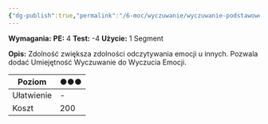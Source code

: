```yaml
---
{"dg-publish":true,"permalink":"/6-moc/wyczuwanie/wyczuwanie-podstawowe/wyczucie-emocji/","dgPassFrontmatter":true}
---
```


**Wymagania:**
**PE:** 4
**Test:** -4
**Użycie:** 1 Segment

**Opis:** Zdolność zwiększa zdolności odczytywania emocji u innych. Pozwala dodać Umiejętność Wyczuwanie do Wyczucia Emocji.

| Poziom     | ●●● |
| ---------- | --- |
| Ułatwienie | -   |
| Koszt      | 200 |